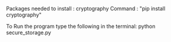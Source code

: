 Packages needed to install : cryptography
Command : "pip install cryptography"

To Run the program type the following in the terminal:
python secure_storage.py
